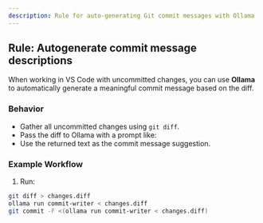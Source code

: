 ```yaml
---
description: Rule for auto-generating Git commit messages with Ollama
---
```


## Rule: Autogenerate commit message descriptions

When working in VS Code with uncommitted changes, you can use **Ollama** to automatically generate a meaningful commit message based on the diff.

### Behavior

- Gather all uncommitted changes using `git diff`.
- Pass the diff to Ollama with a prompt like:
- Use the returned text as the commit message suggestion.

### Example Workflow

1. Run:

```bash
git diff > changes.diff
ollama run commit-writer < changes.diff
git commit -F <(ollama run commit-writer < changes.diff)
```
